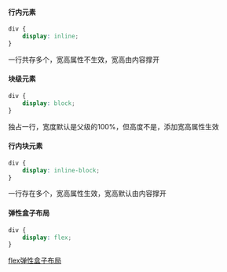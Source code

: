 #### 行内元素

```css
div {
    display: inline;
}
```

一行共存多个，宽高属性不生效，宽高由内容撑开

#### 块级元素

```css
div {
    display: block;
}
```

独占一行，宽度默认是父级的100%，但高度不是，添加宽高属性生效

#### 行内块元素

``` css
div {
    display: inline-block;
}
```

一行存在多个，宽高属性生效，宽高默认由内容撑开

#### 弹性盒子布局

```css
div {
    display: flex;
}
```

[flex弹性盒子布局](https://blog.csdn.net/qq_44537625/article/details/100040169)